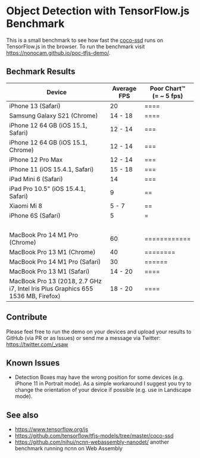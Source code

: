 # Object Detection with TensorFlow.js Benchmark

This is a small benchmark to see how fast the [coco-ssd](https://github.com/tensorflow/tfjs-models/tree/master/coco-ssd) runs on TensorFlow.js in the browser.
To run the benchmark visit https://nonocam.github.io/poc-tfjs-demo/.

## Bechmark Results

| Device | Average FPS | Poor Chart™️ <br> (= ~ 5 fps) |
|----|----|----|
| iPhone 13 (Safari) | 20 | ==== |
| Samsung Galaxy S21 (Chrome) | 14 - 18 | ==== |
| iPhone 12 64 GB (iOS 15.1, Safari) | 12 - 14 | === |
| iPhone 12 64 GB (iOS 15.1, Chrome) | 12 - 14 | === |
| iPhone 12 Pro Max | 12 - 14 | === |
| iPhone 11 (iOS 15.4.1, Safari) | 15 - 18 | === |
| iPad Mini 6 (Safari) | 14 | === |
| iPad Pro 10.5" (iOS 15.4.1, Safari) | 9 | == |
| Xiaomi Mi 8 | 5 - 7 | == |
| iPhone 6S (Safari) | 5 | = |
| | | &nbsp; |
| MacBook Pro 14 M1 Pro (Chrome) | 60 | ============ |
| MacBook Pro 13 M1 (Chrome) | 40 | ======== |
| MacBook Pro 14 M1 Pro (Safari) | 30 | ====== |
| MacBook Pro 13 M1 (Safari) | 14 - 20 | ==== |
| MacBook Pro 13 (2018, 2.7 GHz i7, Intel Iris Plus Graphics 655 1536 MB, Firefox) | 18 - 20 | ==== |

## Contribute

Please feel free to run the demo on your devices and upload your results to GitHub (via PR or as Issues) or send me a message via Twitter: https://twitter.com/_vsaw

## Known Issues

- Detection Boxes may have the wrong position for some devices (e.g. iPhone 11 in Portrait mode). As a simple workaround I suggest you try to change the orientation of your device if possible (e.g. use in Landscape mode).

## See also

- https://www.tensorflow.org/js
- https://github.com/tensorflow/tfjs-models/tree/master/coco-ssd
- https://github.com/nihui/ncnn-webassembly-nanodet/ another benchmark running ncnn on Web Assembly